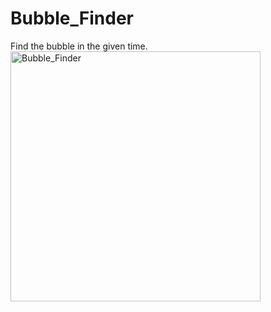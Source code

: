 # Bubble_Finder
Find the bubble in the given time.
<img align="left" alt="Bubble_Finder" width="400" src="https://github.com/itzzmevishal/Bubble_Finder/assets/95158494/26e54033-921d-4dcc-92dc-6bfc9e02949e">
